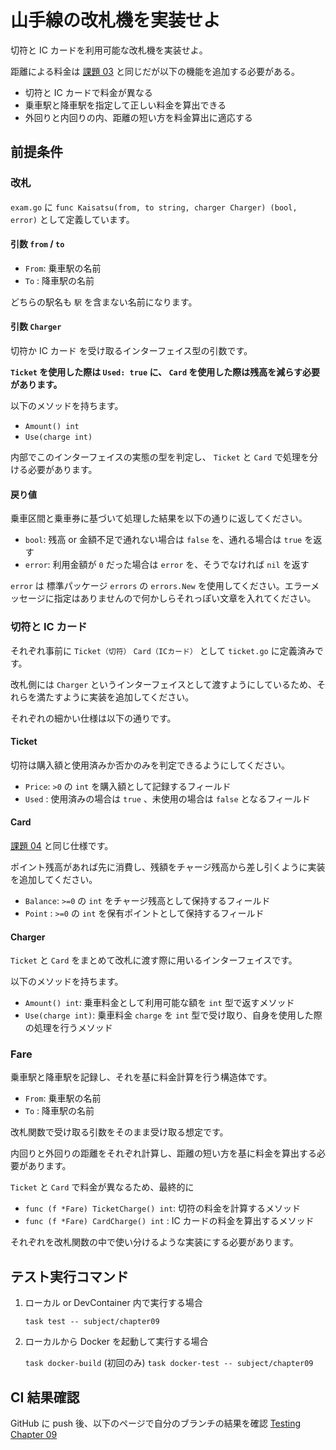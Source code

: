 # 山手線の改札機を実装せよ

切符と IC カードを利用可能な改札機を実装せよ。

距離による料金は [課題 03](https://github.com/kurupeku/hello-golang/tree/main/subject/chapter03) と同じだが以下の機能を追加する必要がある。

- 切符と IC カードで料金が異なる
- 乗車駅と降車駅を指定して正しい料金を算出できる
- 外回りと内回りの内、距離の短い方を料金算出に適応する

## 前提条件

### 改札

`exam.go` に `func Kaisatsu(from, to string, charger Charger) (bool, error)` として定義しています。

#### 引数 `from` / `to`

- `From`: 乗車駅の名前
- `To` : 降車駅の名前

どちらの駅名も `駅` を含まない名前になります。

#### 引数 `Charger`

切符か IC カード を受け取るインターフェイス型の引数です。

**`Ticket` を使用した際は `Used: true` に、 `Card` を使用した際は残高を減らす必要があります。**

以下のメソッドを持ちます。

- `Amount() int`
- `Use(charge int)`

内部でこのインターフェイスの実態の型を判定し、 `Ticket` と `Card` で処理を分ける必要があります。

#### 戻り値

乗車区間と乗車券に基づいて処理した結果を以下の通りに返してください。

- `bool`: 残高 or 金額不足で通れない場合は `false` を、通れる場合は `true` を返す
- `error`: 利用金額が `0` だった場合は `error` を、そうでなければ `nil` を返す

`error` は 標準パッケージ `errors` の `errors.New` を使用してください。エラーメッセージに指定はありませんので何かしらそれっぽい文章を入れてください。

### 切符と IC カード

それぞれ事前に `Ticket（切符）` `Card（ICカード）` として `ticket.go` に定義済みです。

改札側には `Charger` というインターフェイスとして渡すようにしているため、それらを満たすように実装を追加してください。

それぞれの細かい仕様は以下の通りです。

#### Ticket

切符は購入額と使用済みか否かのみを判定できるようにしてください。

- `Price`: `>0` の `int` を購入額として記録するフィールド
- `Used` : 使用済みの場合は `true` 、未使用の場合は `false` となるフィールド

#### Card

[課題 04](https://github.com/kurupeku/hello-golang/tree/main/subject/chapter04) と同じ仕様です。

ポイント残高があれば先に消費し、残額をチャージ残高から差し引くように実装を追加してください。

- `Balance`: `>=0` の `int` をチャージ残高として保持するフィールド
- `Point` : `>=0` の `int` を保有ポイントとして保持するフィールド

#### Charger

`Ticket` と `Card` をまとめて改札に渡す際に用いるインターフェイスです。

以下のメソッドを持ちます。

- `Amount() int`: 乗車料金として利用可能な額を `int` 型で返すメソッド
- `Use(charge int)`: 乗車料金 `charge` を `int` 型で受け取り、自身を使用した際の処理を行うメソッド

### Fare

乗車駅と降車駅を記録し、それを基に料金計算を行う構造体です。

- `From`: 乗車駅の名前
- `To` : 降車駅の名前

改札関数で受け取る引数をそのまま受け取る想定です。

内回りと外回りの距離をそれぞれ計算し、距離の短い方を基に料金を算出する必要があります。

`Ticket` と `Card` で料金が異なるため、最終的に

- `func (f *Fare) TicketCharge() int`: 切符の料金を計算するメソッド
- `func (f *Fare) CardCharge() int` : IC カードの料金を算出するメソッド

それぞれを改札関数の中で使い分けるような実装にする必要があります。

## テスト実行コマンド

1. ローカル or DevContainer 内で実行する場合

   `task test -- subject/chapter09`

1. ローカルから Docker を起動して実行する場合

   `task docker-build` (初回のみ)
   `task docker-test -- subject/chapter09`

## CI 結果確認

GitHub に push 後、以下のページで自分のブランチの結果を確認
[Testing Chapter 09](https://github.com/kurupeku/hello-golang/actions/workflows/chapter09_test.yml)

